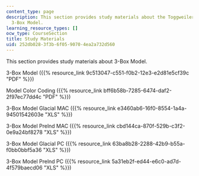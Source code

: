 ```yaml
---
content_type: page
description: This section provides study materials about the Toggweiler-Sarmiento
  3-Box Model.
learning_resource_types: []
ocw_type: CourseSection
title: Study Materials
uid: 252db028-3f3b-6f05-9070-4ea2a732d560
---
```


This section provides study materials about 3-Box Model.

3-Box Model ({{% resource_link 9c513047-c551-f0b2-12e3-e2d81e5cf39c "PDF" %}})

Model Color Coding ({{% resource_link bff6b58b-7285-6474-daf2-2f97ec77dd4c "PDF" %}})

3-Box Model Glacial MAC ({{% resource_link e3460ab6-16f0-8554-1a4a-94501542603e "XLS" %}})

3-Box Model Prelnd MAC ({{% resource_link cbd144ca-870f-529b-c3f2-0e9a24bf8278 "XLS" %}})

3-Box Model Glacial PC ({{% resource_link 63ba8b28-2288-42b9-b55a-f0bb0bbf5a36 "XLS" %}})

3-Box Model Prelnd PC ({{% resource_link 5a31eb2f-ed44-e6c0-ad7d-4f579baecd06 "XLS" %}})